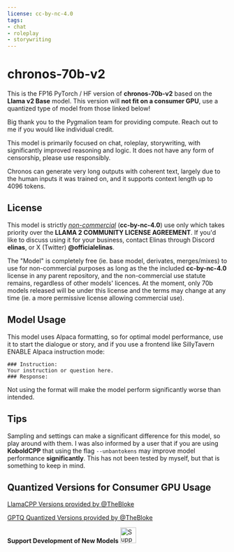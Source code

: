 ```yaml
---
license: cc-by-nc-4.0
tags:
- chat
- roleplay
- storywriting
---
```


# chronos-70b-v2

This is the FP16 PyTorch / HF version of **chronos-70b-v2** based on the **Llama v2 Base** model. This version will **not fit on a consumer GPU**, use a quantized type of model from those linked below!

Big thank you to the Pygmalion team for providing compute. Reach out to me if you would like individual credit.

This model is primarily focused on chat, roleplay, storywriting, with significantly improved reasoning and logic. It does not have any form of censorship, please use responsibly.

Chronos can generate very long outputs with coherent text, largely due to the human inputs it was trained on, and it supports context length up to 4096 tokens.

## License

This model is strictly [*non-commercial*](https://creativecommons.org/licenses/by-nc/4.0/) (**cc-by-nc-4.0**) use only which takes priority over the **LLAMA 2 COMMUNITY LICENSE AGREEMENT**. If you'd like to discuss using it for your business, contact Elinas through Discord **elinas**, or X (Twitter) **@officialelinas**. 

The "Model" is completely free (ie. base model, derivates, merges/mixes) to use for non-commercial purposes as long as the the included **cc-by-nc-4.0** license in any parent repository, and the non-commercial use statute remains, regardless of other models' licences. 
At the moment, only 70b models released will be under this license and the terms may change at any time (ie. a more permissive license allowing commercial use).

## Model Usage

This model uses Alpaca formatting, so for optimal model performance, use it to start the dialogue or story, and if you use a frontend like SillyTavern ENABLE Alpaca instruction mode:

```
### Instruction:
Your instruction or question here.
### Response:
```
Not using the format will make the model perform significantly worse than intended.

## Tips

Sampling and settings can make a significant difference for this model, so play around with them. I was also informed by a user that if you are using **KoboldCPP** that using the flag
`--unbantokens` may improve model performance **significantly**. This has not been tested by myself, but that is something to keep in mind.

## Quantized Versions for Consumer GPU Usage

[LlamaCPP Versions provided by @TheBloke](https://huggingface.co/TheBloke/Chronos-70B-v2-GGUF)

[GPTQ Quantized Versions provided by @TheBloke](https://huggingface.co/TheBloke/Chronos-70B-v2-GPTQ)


**Support Development of New Models**
<a href='https://ko-fi.com/Q5Q6MB734' target='_blank'><img height='36' style='border:0px;height:36px;' 
src='https://storage.ko-fi.com/cdn/kofi1.png?v=3' border='0' alt='Support Development' /></a>
